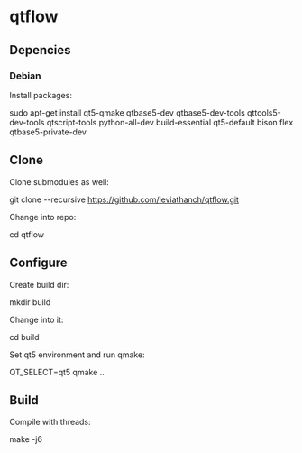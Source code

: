 # qtflow
## Depencies
### Debian
Install packages:

 sudo apt-get install qt5-qmake qtbase5-dev qtbase5-dev-tools qttools5-dev-tools qtscript-tools python-all-dev build-essential qt5-default bison flex qtbase5-private-dev

## Clone
Clone submodules as well:

 git clone --recursive https://github.com/leviathanch/qtflow.git

Change into repo:

 cd qtflow

## Configure
Create build dir:

 mkdir build

Change into it:

 cd build

Set qt5 environment and run qmake:

 QT_SELECT=qt5 qmake ..

## Build
Compile with threads:

 make -j6 

